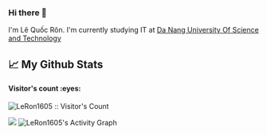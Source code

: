 ### Hi there 👋

<!--
**LeRon1605/LeRon1605** is a ✨ _special_ ✨ repository because its `README.md` (this file) appears on your GitHub profile.

Here are some ideas to get you started:
- I'm Lê Quốc Rôn. I'm currently K20 at <a href="http://dut.udn.vn/">DUT</a>
- 🔭 I’m currently working on ...
- 🌱 I’m currently learning ...
- 👯 I’m looking to collaborate on ...
- 🤔 I’m looking for help with ...
- 💬 Ask me about ...
- 📫 How to reach me: ...
- 😄 Pronouns: ...
- ⚡ Fun fact: ...
-->
I'm Lê Quốc Rôn. I'm currently studying IT at <a href="http://dut.udn.vn/">Da Nang University Of Science and Technology</a>
## 📈 My Github Stats
<h4>Visitor's count :eyes:</h4>

<p><img src="https://profile-counter.glitch.me/{LeRon1605}/count.svg" alt="LeRon1605 :: Visitor's Count" /></p>
<img src="https://github-readme-stats.vercel.app/api?username=LeRon1605&&show_icons=true&title_color=00ffff&icon_color=cc66ff&text_color=daf7dc&bg_color=1e2731">

<img alt="LeRon1605's Activity Graph" src="https://activity-graph.herokuapp.com/graph?username=LeRon1605&custom_title=LeRon1605's%20Contribution%20Graph&theme=react-dark" />
